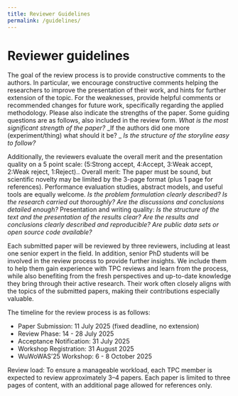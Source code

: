 ```yaml
---
title: Reviewer Guidelines
permalink: /guidelines/
---
```


# Reviewer guidelines

The goal of the review process is to provide constructive comments to the authors. In particular, we encourage constructive comments helping the researchers to improve the presentation of their work, and hints for further extension of the topic. For the weaknesses, provide helpful comments or recommended changes for future work, specifically regarding the applied methodology. Please also indicate the strengths of the paper. Some guiding questions are as follows, also included in the review form.
_What is the most significant strength of the paper?_
_If the authors did one more (experiment/thing) what should it be? _
_Is the structure of the storyline easy to follow?_

Additionally, the reviewers evaluate the overall merit and the presentation quality on a 5 point scale: (5:Strong accept, 4:Accept, 3:Weak accept, 2:Weak reject, 1:Reject)..
Overall merit: The paper must be sound, but scientific novelty may be limited by the 3-page format (plus 1 page for references). Performance evaluation studies, abstract models, and useful tools are equally welcome. _Is the problem formulation clearly described? Is the research carried out thoroughly? Are the discussions and conclusions detailed enough?_
Presentation and writing quality: _Is the structure of the text and the presentation of the results clear? Are the results and conclusions clearly described and reproducible? Are public data sets or open source code available?_

Each submitted paper will be reviewed by three reviewers, including at least one senior expert in the field. In addition, senior PhD students will be involved in the review process to provide further insights. We include them to help them gain experience with TPC reviews and learn from the process, while also benefiting from the fresh perspectives and up-to-date knowledge they bring through their active research. Their work often closely aligns with the topics of the submitted papers, making their contributions especially valuable.

The timeline for the review process is as follows:
- Paper Submission: 	11 July 2025  (fixed deadline, no extension) 
- Review Phase:	14 - 28 July 2025
- Acceptance Notification: 31 July 2025
- Workshop Registration: 31 August 2025
- WuWoWAS’25 Workshop: 6 - 8 October 2025 

Review load: To ensure a manageable workload, each TPC member is expected to review approximately 3–4 papers. Each paper is limited to three pages of content, with an additional page allowed for references only.
